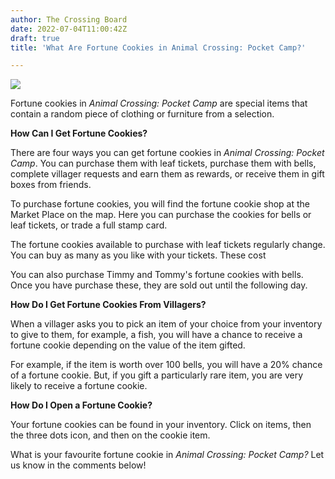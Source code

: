 ```yaml
---
author: The Crossing Board
date: 2022-07-04T11:00:42Z
draft: true
title: 'What Are Fortune Cookies in Animal Crossing: Pocket Camp?'

---
```

![](/images/news/1-1.png)

Fortune cookies in _Animal Crossing: Pocket Camp_ are special items that contain a random piece of clothing or furniture from a selection.

**How Can I Get Fortune Cookies?**

There are four ways you can get fortune cookies in _Animal Crossing: Pocket Camp_. You can purchase them with leaf tickets, purchase them with bells, complete villager requests and earn them as rewards, or receive them in gift boxes from friends.

To purchase fortune cookies, you will find the fortune cookie shop at the Market Place on the map. Here you can purchase the cookies for bells or leaf tickets, or trade a full stamp card.

The fortune cookies available to purchase with leaf tickets regularly change. You can buy as many as you like with your tickets. These cost

You can also purchase Timmy and Tommy's fortune cookies with bells. Once you have purchase these, they are sold out until the following day.

**How Do I Get Fortune Cookies From Villagers?**

When a villager asks you to pick an item of your choice from your inventory to give to them, for example, a fish, you will have a chance to receive a fortune cookie depending on the value of the item gifted.

For example, if the item is worth over 100 bells, you will have a 20% chance of a fortune cookie. But, if you gift a particularly rare item, you are very likely to receive a fortune cookie.

**How Do I Open a Fortune Cookie?**

Your fortune cookies can be found in your inventory. Click on items, then the three dots icon, and then on the cookie item.

What is your favourite fortune cookie in _Animal Crossing: Pocket Camp?_ Let us know in the comments below!